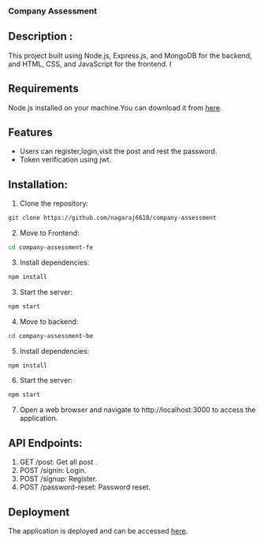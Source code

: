 ### Company Assessment

## Description :
This project  built using Node.js, Express.js, and MongoDB for the backend, and HTML, CSS, and JavaScript for the frontend. I

## Requirements

Node.js installed on your machine.You can download it from [here](https://nodejs.org/en/download).

## Features

- Users can register,login,visit the post and rest the password.
- Token verification using jwt.

## Installation: 
1. Clone the repository:
```bash
git clone https://github.com/nagaraj6618/company-assessment
```
2. Move to Frontend:
```bash
cd company-assessment-fe
```
3. Install dependencies:
```bash
npm install
```
3. Start the server:
```bash
npm start
```
4. Move to backend:
```bash
cd company-assessment-be
```
5. Install dependencies:
```bash
npm install
```
6. Start the server:
```bash
npm start
```
7. Open a web browser and navigate to http://localhost:3000 to access the application.

## API Endpoints:
1. GET /post: Get all post .
2. POST /signin: Login.
3. POST /signup: Register.
4. POST /password-reset: Password reset.

## Deployment
The application is deployed and can be accessed [here](https://company-website-pi.vercel.app/).
